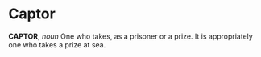 # Captor

**CAPTOR**, _noun_ One who takes, as a prisoner or a prize. It is appropriately one who takes a prize at sea.